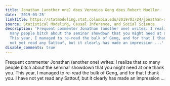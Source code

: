 ```yaml
---
title: Jonathan (another one) does Veronica Geng does Robert Mueller
date: '2019-03-25'
linkTitle: https://statmodeling.stat.columbia.edu/2019/03/24/jonathan-another-one-does-veronica-geng-does-robert-mueller/
source: Statistical Modeling, Causal Inference, and Social Science
description: 'Frequent commenter Jonathan (another one) writes: I realize that so
  many people bitch about the seminar showdown that you might need at one thank you.
  This year, I managed to re-read the bulk of Geng, and for that I thank you. I have
  not yet read any Sattouf, but it clearly has made an impression ...'
disable_comments: true
---
```

Frequent commenter Jonathan (another one) writes: I realize that so many people bitch about the seminar showdown that you might need at one thank you. This year, I managed to re-read the bulk of Geng, and for that I thank you. I have not yet read any Sattouf, but it clearly has made an impression ...